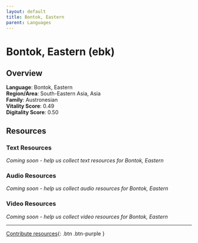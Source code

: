 ```yaml
---
layout: default
title: Bontok, Eastern
parent: Languages
---
```


# Bontok, Eastern (ebk)

## Overview

**Language**: Bontok, Eastern  
**Region/Area**: South-Eastern Asia, Asia  
**Family**: Austronesian  
**Vitality Score**: 0.49  
**Digitality Score**: 0.50  

## Resources

### Text Resources
*Coming soon - help us collect text resources for Bontok, Eastern*

### Audio Resources
*Coming soon - help us collect audio resources for Bontok, Eastern*

### Video Resources
*Coming soon - help us collect video resources for Bontok, Eastern*

---

[Contribute resources](https://fairtrain.github.io/){: .btn .btn-purple }

